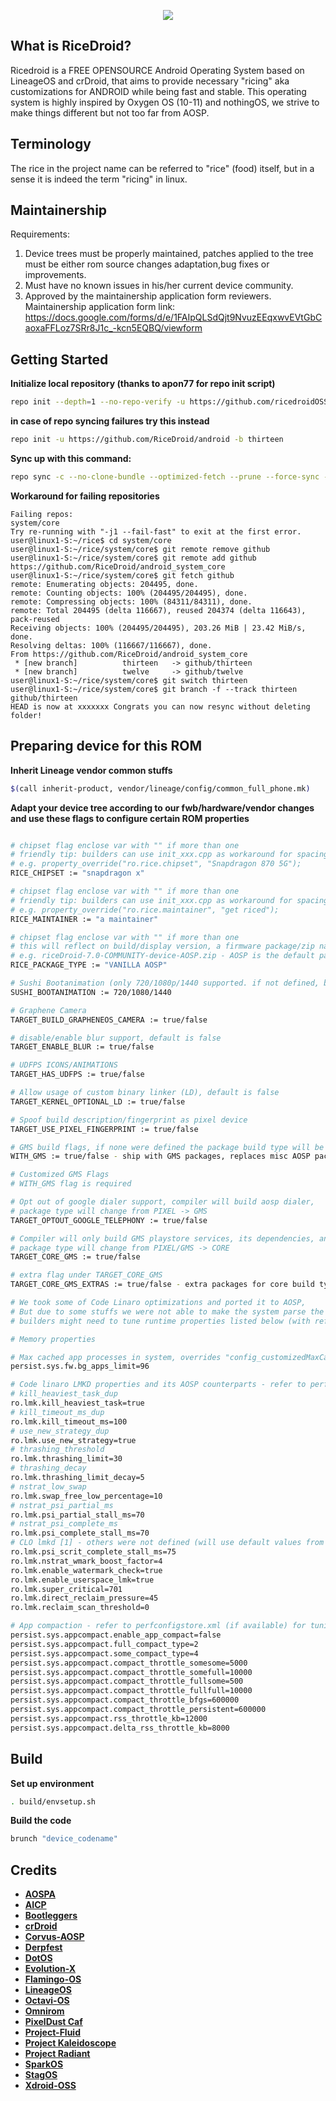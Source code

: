 <p align="center">
<img src="https://github.com/ricedroidOSS/android/blob/thirteen/sushi.png">
</p>

What is RiceDroid?
---------------
Ricedroid is a FREE OPENSOURCE Android Operating System based on LineageOS and crDroid, that aims to provide necessary "ricing" aka customizations for ANDROID while being fast and stable. This operating system is highly inspired by Oxygen OS (10-11) and nothingOS, we strive to make things different but not too far from AOSP.

Terminology
---------------
The rice in the project name can be referred to "rice" (food) itself, but in a sense it is indeed the term "ricing" in linux.


Maintainership
---------------
Requirements:

1. Device trees must be properly maintained, patches applied to the tree must be either rom source changes adaptation,bug fixes or improvements.
2. Must have no known issues in his/her current device community.
3. Approved by the maintainership application form reviewers. Maintainership application form link: https://docs.google.com/forms/d/e/1FAIpQLSdQjt9NvuzEEqxwvEVtGbCaoxaFFLoz7SRr8J1c_-kcn5EQBQ/viewform
 
Getting Started
---------------
**Initialize local repository (thanks to apon77 for repo init script)**

```bash
repo init --depth=1 --no-repo-verify -u https://github.com/ricedroidOSS/android -b thirteen -g default,-mips,-darwin,-notdefault
```
**in case of repo syncing failures try this instead**

```bash
repo init -u https://github.com/RiceDroid/android -b thirteen
```

**Sync up with this command:**
```bash
repo sync -c --no-clone-bundle --optimized-fetch --prune --force-sync -j$(nproc --all)

```
**Workaround for failing repositories**

```
Failing repos:
system/core
Try re-running with "-j1 --fail-fast" to exit at the first error.
user@linux1-S:~/rice$ cd system/core
user@linux1-S:~/rice/system/core$ git remote remove github
user@linux1-S:~/rice/system/core$ git remote add github https://github.com/RiceDroid/android_system_core
user@linux1-S:~/rice/system/core$ git fetch github
remote: Enumerating objects: 204495, done.
remote: Counting objects: 100% (204495/204495), done.
remote: Compressing objects: 100% (84311/84311), done.
remote: Total 204495 (delta 116667), reused 204374 (delta 116643), pack-reused 
Receiving objects: 100% (204495/204495), 203.26 MiB | 23.42 MiB/s, done.
Resolving deltas: 100% (116667/116667), done.
From https://github.com/RiceDroid/android_system_core
 * [new branch]          thirteen   -> github/thirteen
 * [new branch]          twelve     -> github/twelve
user@linux1-S:~/rice/system/core$ git switch thirteen
user@linux1-S:~/rice/system/core$ git branch -f --track thirteen github/thirteen
HEAD is now at xxxxxxx Congrats you can now resync without deleting folder!

```

Preparing device for this ROM
---------------

**Inherit Lineage vendor common stuffs**
```bash
$(call inherit-product, vendor/lineage/config/common_full_phone.mk)
```

**Adapt your device tree according to our fwb/hardware/vendor changes and use these flags to configure certain ROM properties**
```bash

# chipset flag enclose var with "" if more than one
# friendly tip: builders can use init_xxx.cpp as workaround for spacing
# e.g. property_override("ro.rice.chipset", "Snapdragon 870 5G");
RICE_CHIPSET := "snapdragon x"

# chipset flag enclose var with "" if more than one
# friendly tip: builders can use init_xxx.cpp as workaround for spacing
# e.g. property_override("ro.rice.maintainer", "get riced");
RICE_MAINTAINER := "a maintainer"

# chipset flag enclose var with "" if more than one
# this will reflect on build/display version, a firmware package/zip name 
# e.g. riceDroid-7.0-COMMUNITY-device-AOSP.zip - AOSP is the default package type, WITH_GMS will override the package type to PIXEL
RICE_PACKAGE_TYPE := "VANILLA AOSP"

# Sushi Bootanimation (only 720/1080p/1440 supported. if not defined, bootanimation is google bootanimation)
SUSHI_BOOTANIMATION := 720/1080/1440

# Graphene Camera
TARGET_BUILD_GRAPHENEOS_CAMERA := true/false

# disable/enable blur support, default is false
TARGET_ENABLE_BLUR := true/false

# UDFPS ICONS/ANIMATIONS
TARGET_HAS_UDFPS := true/false

# Allow usage of custom binary linker (LD), default is false
TARGET_KERNEL_OPTIONAL_LD := true/false

# Spoof build description/fingerprint as pixel device
TARGET_USE_PIXEL_FINGERPRINT := true/false

# GMS build flags, if none were defined the package build type will be AOSP (default: false)
WITH_GMS := true/false - ship with GMS packages, replaces misc AOSP packages with Google packages.

# Customized GMS Flags 
# WITH_GMS flag is required

# Opt out of google dialer support, compiler will build aosp dialer,
# package type will change from PIXEL -> GMS
TARGET_OPTOUT_GOOGLE_TELEPHONY := true/false

# Compiler will only build GMS playstore services, its dependencies, and Gboard app.
# package type will change from PIXEL/GMS -> CORE
TARGET_CORE_GMS := true/false

# extra flag under TARGET_CORE_GMS
TARGET_CORE_GMS_EXTRAS := true/false - extra packages for core build type (velvet and photos)

# We took some of Code Linaro optimizations and ported it to AOSP,
# But due to some stuffs we were not able to make the system parse the device perfconfigstore.xml automatically
# builders might need to tune runtime properties listed below (with reference and CLO counterparts)

# Memory properties

# Max cached app processes in system, overrides "config_customizedMaxCachedProcesses"
persist.sys.fw.bg_apps_limit=96

# Code linaro LMKD properties and its AOSP counterparts - refer to perfconfigstore.xml (if available) for tuning purposes
# kill_heaviest_task_dup
ro.lmk.kill_heaviest_task=true
# kill_timeout_ms_dup
ro.lmk.kill_timeout_ms=100
# use_new_strategy_dup
ro.lmk.use_new_strategy=true
# thrashing_threshold
ro.lmk.thrashing_limit=30
# thrashing_decay
ro.lmk.thrashing_limit_decay=5
# nstrat_low_swap
ro.lmk.swap_free_low_percentage=10
# nstrat_psi_partial_ms
ro.lmk.psi_partial_stall_ms=70
# nstrat_psi_complete_ms
ro.lmk.psi_complete_stall_ms=70
# CLO lmkd [1] - others were not defined (will use default values from lmkd binary)
ro.lmk.psi_scrit_complete_stall_ms=75
ro.lmk.nstrat_wmark_boost_factor=4
ro.lmk.enable_watermark_check=true
ro.lmk.enable_userspace_lmk=true
ro.lmk.super_critical=701
ro.lmk.direct_reclaim_pressure=45
ro.lmk.reclaim_scan_threshold=0

# App compaction - refer to perfconfigstore.xml (if available) for tuning purposes
persist.sys.appcompact.enable_app_compact=false
persist.sys.appcompact.full_compact_type=2
persist.sys.appcompact.some_compact_type=4
persist.sys.appcompact.compact_throttle_somesome=5000
persist.sys.appcompact.compact_throttle_somefull=10000
persist.sys.appcompact.compact_throttle_fullsome=500
persist.sys.appcompact.compact_throttle_fullfull=10000
persist.sys.appcompact.compact_throttle_bfgs=600000
persist.sys.appcompact.compact_throttle_persistent=600000
persist.sys.appcompact.rss_throttle_kb=12000
persist.sys.appcompact.delta_rss_throttle_kb=8000
```

Build
---------------
**Set up environment**
```bash
. build/envsetup.sh
```
**Build the code**
```bash
brunch "device_codename"
```

Credits
---------------
* [**AOSPA**](https://github.com/AOSPA)
* [**AICP**](https://github.com/AICP)
* [**Bootleggers**](https://github.com/BootleggersROM)
* [**crDroid**](https://github.com/crdroidandroid)
* [**Corvus-AOSP**](https://github.com/Corvus-R)
* [**Derpfest**](https://github.com/Derpfest-12)
* [**DotOS**](https://github.com/DotOS)
* [**Evolution-X**](https://github.com/Evolution-X)
* [**Flamingo-OS**](https://github.com/Flamingo-OS)
* [**LineageOS**](https://github.com/LineageOS)
* [**Octavi-OS**](https://github.com/Octavi-OS)
* [**Omnirom**](https://github.com/omnirom)
* [**PixelDust Caf**](https://github.com/pixeldust-project-caf)
* [**Project-Fluid**](https://github.com/Project-Fluid)
* [**Project Kaleidoscope**](https://github.com/Project-Kaleidoscope)
* [**Project Radiant**](https://github.com/ProjectRadiant)
* [**SparkOS**](https://github.com/Spark-Rom)
* [**StagOS**](https://github.com/StagOS)
* [**Xdroid-OSS**](https://github.com/xdroid-oss)


